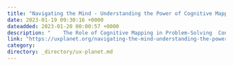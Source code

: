 ```yaml
---
title: "Navigating the Mind - Understanding the Power of Cognitive Mapping"
date: 2023-01-19 09:30:16 +0000
dateadded: 2023-01-20 00:00:57 +0000
description: "    The Role of Cognitive Mapping in Problem-Solving  Continue reading on UX Planet »  "
link: "https://uxplanet.org/navigating-the-mind-understanding-the-power-of-cognitive-mapping-ab25c4bfe351?source=rss----819cc2aaeee0---4"
category:
directory: _directory/ux-planet.md
---
```

